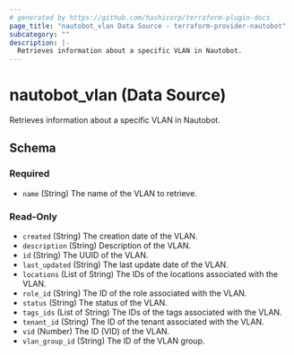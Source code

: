 ```yaml
---
# generated by https://github.com/hashicorp/terraform-plugin-docs
page_title: "nautobot_vlan Data Source - terraform-provider-nautobot"
subcategory: ""
description: |-
  Retrieves information about a specific VLAN in Nautobot.
---
```


# nautobot_vlan (Data Source)

Retrieves information about a specific VLAN in Nautobot.



<!-- schema generated by tfplugindocs -->
## Schema

### Required

- `name` (String) The name of the VLAN to retrieve.

### Read-Only

- `created` (String) The creation date of the VLAN.
- `description` (String) Description of the VLAN.
- `id` (String) The UUID of the VLAN.
- `last_updated` (String) The last update date of the VLAN.
- `locations` (List of String) The IDs of the locations associated with the VLAN.
- `role_id` (String) The ID of the role associated with the VLAN.
- `status` (String) The status of the VLAN.
- `tags_ids` (List of String) The IDs of the tags associated with the VLAN.
- `tenant_id` (String) The ID of the tenant associated with the VLAN.
- `vid` (Number) The ID (VID) of the VLAN.
- `vlan_group_id` (String) The ID of the VLAN group.


